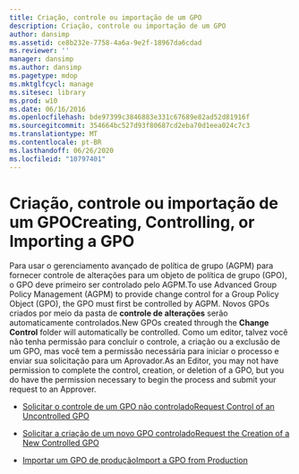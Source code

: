 ```yaml
---
title: Criação, controle ou importação de um GPO
description: Criação, controle ou importação de um GPO
author: dansimp
ms.assetid: ce8b232e-7758-4a6a-9e2f-18967da6cdad
ms.reviewer: ''
manager: dansimp
ms.author: dansimp
ms.pagetype: mdop
ms.mktglfcycl: manage
ms.sitesec: library
ms.prod: w10
ms.date: 06/16/2016
ms.openlocfilehash: bde97399c3846883e331c67689e82ad52d81916f
ms.sourcegitcommit: 354664bc527d93f80687cd2eba70d1eea024c7c3
ms.translationtype: MT
ms.contentlocale: pt-BR
ms.lasthandoff: 06/26/2020
ms.locfileid: "10797401"
---
```

# <span data-ttu-id="2c66e-103">Criação, controle ou importação de um GPO</span><span class="sxs-lookup"><span data-stu-id="2c66e-103">Creating, Controlling, or Importing a GPO</span></span>


<span data-ttu-id="2c66e-104">Para usar o gerenciamento avançado de política de grupo (AGPM) para fornecer controle de alterações para um objeto de política de grupo (GPO), o GPO deve primeiro ser controlado pelo AGPM.</span><span class="sxs-lookup"><span data-stu-id="2c66e-104">To use Advanced Group Policy Management (AGPM) to provide change control for a Group Policy Object (GPO), the GPO must first be controlled by AGPM.</span></span> <span data-ttu-id="2c66e-105">Novos GPOs criados por meio da pasta de **controle de alterações** serão automaticamente controlados.</span><span class="sxs-lookup"><span data-stu-id="2c66e-105">New GPOs created through the **Change Control** folder will automatically be controlled.</span></span> <span data-ttu-id="2c66e-106">Como um editor, talvez você não tenha permissão para concluir o controle, a criação ou a exclusão de um GPO, mas você tem a permissão necessária para iniciar o processo e enviar sua solicitação para um Aprovador.</span><span class="sxs-lookup"><span data-stu-id="2c66e-106">As an Editor, you may not have permission to complete the control, creation, or deletion of a GPO, but you do have the permission necessary to begin the process and submit your request to an Approver.</span></span>

-   [<span data-ttu-id="2c66e-107">Solicitar o controle de um GPO não controlado</span><span class="sxs-lookup"><span data-stu-id="2c66e-107">Request Control of an Uncontrolled GPO</span></span>](request-control-of-an-uncontrolled-gpo-agpm30ops.md)

-   [<span data-ttu-id="2c66e-108">Solicitar a criação de um novo GPO controlado</span><span class="sxs-lookup"><span data-stu-id="2c66e-108">Request the Creation of a New Controlled GPO</span></span>](request-the-creation-of-a-new-controlled-gpo-agpm30ops.md)

-   [<span data-ttu-id="2c66e-109">Importar um GPO de produção</span><span class="sxs-lookup"><span data-stu-id="2c66e-109">Import a GPO from Production</span></span>](import-a-gpo-from-production-agpm30ops.md)

 

 





